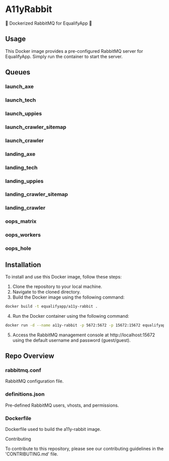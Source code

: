 # A11yRabbit
🐰 Dockerized RabbitMQ for EqualifyApp 🐰

## Usage

This Docker image provides a pre-configured RabbitMQ server for EqualifyApp. Simply run the container to start the server.

## Queues
### launch_axe

### launch_tech

### launch_uppies

### launch_crawler_sitemap

### launch_crawler

### landing_axe

### landing_tech

### landing_uppies

### landing_crawler_sitemap

### landing_crawler

### oops_matrix

### oops_workers

### oops_hole


## Installation

To install and use this Docker image, follow these steps:

1. Clone the repository to your local machine.
2. Navigate to the cloned directory.
3. Build the Docker image using the following command:
```sh
docker build -t equalifyapp/a11y-rabbit .
```
4. Run the Docker container using the following command:
```bash
docker run -d --name a11y-rabbit -p 5672:5672 -p 15672:15672 equalifyapp/a11y-rabbit
```
5. Access the RabbitMQ management console at http://localhost:15672 using the default username and password (guest/guest).

## Repo Overview

### rabbitmq.conf
RabbitMQ configuration file.

### definitions.json
Pre-defined RabbitMQ users, vhosts, and permissions.

### Dockerfile
Dockerfile used to build the a11y-rabbit image.

Contributing

To contribute to this repository, please see our contributing guidelines in the 'CONTRIBUTING.md' file.
